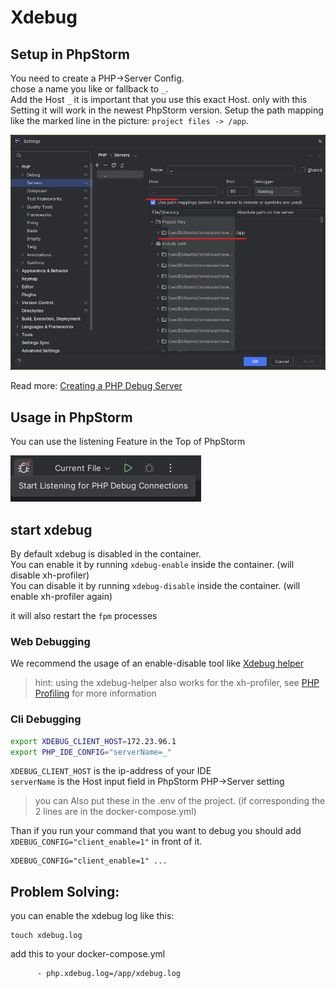 # Xdebug

## Setup in PhpStorm

You need to create a PHP->Server Config.  
chose a name you like or fallback to `_`.  
Add the Host `_` it is important that you use this exact Host. only with this Setting it will work in the newest PhpStorm version.
Setup the path mapping like the marked line in the picture: `project files -> /app`.

![PhpStorm Settings Php Servers][xdebug-setup]

Read more: [Creating a PHP Debug Server](https://www.jetbrains.com/help/phpstorm/creating-a-php-debug-server-configuration.html)

## Usage in PhpStorm

You can use the listening Feature in the Top of PhpStorm

![Listen for Debugging Connections][xdebug-listen]

## start xdebug

By default xdebug is disabled in the container.  
You can enable it by running `xdebug-enable` inside the container. (will disable xh-profiler)  
You can disable it by running `xdebug-disable` inside the container. (will enable xh-profiler again)  

it will also restart the `fpm` processes

### Web Debugging

We recommend the usage of an enable-disable tool like [Xdebug helper](https://chrome.google.com/webstore/detail/debug-helper/eadndfjplgieldjbigjakmdgkmoaaaoc)  
> hint: using the xdebug-helper also works for the xh-profiler, see [PHP Profiling](profiling.md) for more information


### Cli Debugging

````bash
export XDEBUG_CLIENT_HOST=172.23.96.1
export PHP_IDE_CONFIG="serverName=_"
````

`XDEBUG_CLIENT_HOST` is the ip-address of your IDE  
`serverName` is the Host input field in PhpStorm PHP->Server setting

> you can Also put these in the .env of the project. (if corresponding the 2 lines are in the docker-compose.yml)

Than if you run your command that you want to debug you should add `XDEBUG_CONFIG="client_enable=1"` in front of it.
````
XDEBUG_CONFIG="client_enable=1" ...
````

## Problem Solving:

you can enable the xdebug log like this:

````
touch xdebug.log
````

add this to your docker-compose.yml
````
      - php.xdebug.log=/app/xdebug.log
````

[xdebug-setup]: ./images/xdebug-phpstorm-server-config.png
[xdebug-listen]: ./images/xdebug-listen.png
